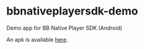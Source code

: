 # bbnativeplayersdk-demo
Demo app for BB Native Player SDK (Android)  

An apk is available [here](https://github.com/bluebillywig/bbnativeplayersdk-demo/tree/master/app/apk/debug).  

